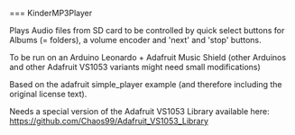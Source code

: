 === KinderMP3Player

Plays Audio files from SD card to be controlled by quick select buttons for Albums (= folders),
a volume encoder and 'next' and 'stop' buttons.

To be run on an Arduino Leonardo + Adafruit Music Shield
(other Arduinos and other Adafruit VS1053 variants might need small modifications)

Based on the adafruit simple_player example (and therefore including the original license text).

Needs a special version of the Adafruit VS1053 Library available here: https://github.com/Chaos99/Adafruit_VS1053_Library


